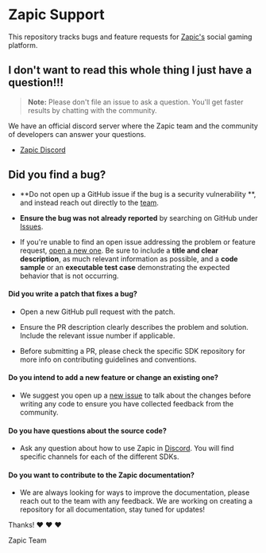 # Zapic Support

This repository tracks bugs and feature requests for [Zapic's](https://www.zapic.com) social gaming platform.

## I don't want to read this whole thing I just have a question!!!

> **Note:** Please don't file an issue to ask a question. You'll get faster results by chatting with the community.

We have an official discord server where the Zapic team and the community of developers can answer your questions.

* [Zapic Discord](https://discord.gg/Kduh53S)

## Did you find a bug?

* **Do not open up a GitHub issue if the bug is a security vulnerability
**, and instead reach out directly to the [team](mailto:contact@zapic.com).

* **Ensure the bug was not already reported** by searching on GitHub under [Issues](https://github.com/ZapicInc/Support/issues).

* If you're unable to find an open issue addressing the problem or feature request, [open a new one](https://github.com/ZapicInc/Support/issues/new). Be sure to include a **title and clear description**, as much relevant information as possible, and a **code sample** or an **executable test case** demonstrating the expected behavior that is not occurring.

#### **Did you write a patch that fixes a bug?**

* Open a new GitHub pull request with the patch.

* Ensure the PR description clearly describes the problem and solution. Include the relevant issue number if applicable.

* Before submitting a PR, please check the specific SDK repository for more info on contributing guidelines and conventions.

#### **Do you intend to add a new feature or change an existing one?**

* We suggest you open up a [new issue](https://github.com/ZapicInc/Support/issues/new) to talk about the changes before writing any code to ensure you have collected feedback from the community.

#### **Do you have questions about the source code?**

* Ask any question about how to use Zapic in [Discord](https://discord.gg/Kduh53S). You will find specific channels for each of the different SDKs.

#### **Do you want to contribute to the Zapic documentation?**

* We are always looking for ways to improve the documentation, please reach out to the team with any feedback. We are working on creating a repository for all documentation, stay tuned for updates!

Thanks! :heart: :heart: :heart:

Zapic Team
